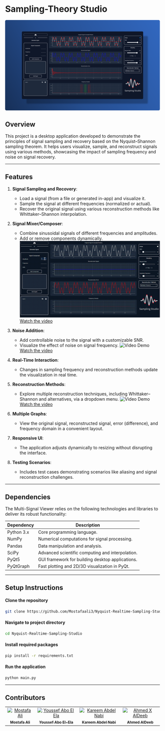 # Sampling-Theory Studio
![Application Overview](icons_setup/icons/task_2_image.png "Overview of Sampling Studio")
## Overview
This project is a desktop application developed to demonstrate the principles of signal sampling and recovery based on the Nyquist–Shannon sampling theorem. It helps users visualize, sample, and reconstruct signals using various methods, showcasing the impact of sampling frequency and noise on signal recovery.

---

## Features
1. **Signal Sampling and Recovery**:
   - Load a signal (from a file or generated in-app) and visualize it.
   - Sample the signal at different frequencies (normalized or actual).
   - Recover the original signal using various reconstruction methods like Whittaker–Shannon interpolation.

2. **Signal Mixer/Composer**:
   - Combine sinusoidal signals of different frequencies and amplitudes.
   - Add or remove components dynamically.
![Video Demo](assets/mixing%20(1).gif)
[Watch the video](assets/mixing.mp4)
3. **Noise Addition**:
   - Add controllable noise to the signal with a customizable SNR.
   - Visualize the effect of noise on signal frequency.
![Video Demo](assets/Noise_add.gif)
[Watch the video](assets/Noise_add.mp4)
4. **Real-Time Interaction**:
   - Changes in sampling frequency and reconstruction methods update the visualization in real time.

5. **Reconstruction Methods**:
   - Explore multiple reconstruction techniques, including Whittaker–Shannon and alternatives, via a dropdown menu.
![Video Demo](assets/sampling_mehods.gif)
[Watch the video](assets/sampling_mehods.mp4)
6. **Multiple Graphs**:
   - View the original signal, reconstructed signal, error (difference), and frequency domain in a convenient layout.

7. **Responsive UI**:
   - The application adjusts dynamically to resizing without disrupting the interface.

8. **Testing Scenarios**:
   - Includes test cases demonstrating scenarios like aliasing and signal reconstruction challenges.


---

## Dependencies

The Multi-Signal Viewer relies on the following technologies and libraries to deliver its robust functionality:

| **Dependency**       | **Description**                                       |
|-----------------------|-------------------------------------------------------|
| Python 3.x           | Core programming language.                            |
| NumPy                | Numerical computations for signal processing.         |
| Pandas               | Data manipulation and analysis.                       |
| SciPy                | Advanced scientific computing and interpolation.      |
| PyQt5                | GUI framework for building desktop applications.      |
| PyQtGraph            | Fast plotting and 2D/3D visualization in PyQt.        |

---

## Setup Instructions
#### Clone the repository
```bash
git clone https://github.com/Mostafaali3/Nyquist-Realtime-Sampling-Studio.git
```
#### Navigate to project directory
```bash
cd Nyquist-Realtime-Sampling-Studio
```

#### Install required packages
```bash
pip install -r requirements.txt
```

#### Run the application
```bash
python main.py
```

---

## Contributors <a name="Contributors"></a>
<table>
  <tr>
    <td align="center">
      <a href="https://github.com/Mostafaali3" target="_blank">
        <img src="https://github.com/Mostafaali3.png" width="150px;" alt="Mostafa Ali"/>
        <br />
        <sub><b>Mostafa Ali</b></sub>
      </a>
    </td>
    <td align="center">
      <a href="https://github.com/Youssef-Abo-El-Ela" target="_blank">
        <img src="https://github.com/Youssef-Abo-El-Ela.png" width="150px;" alt="Youssef Abo El Ela"/>
        <br />
        <sub><b>Youssef Abo El-Ela</b></sub>
      </a>
    </td>
    <td align="center">
      <a href="https://github.com/karreemm" target="_blank">
        <img src="https://github.com/karreemm.png" width="150px;" alt="Kareem Abdel Nabi"/>
        <br />
        <sub><b>Kareem Abdel Nabi</b></sub>
      </a>
    </td>
    <td align="center">
      <a href="https://github.com/AhmedXAlDeeb" target="_blank">
        <img src="https://github.com/AhmedXAlDeeb.png" width="150px;" alt="Ahmed X AlDeeb"/>
        <br />
        <sub><b>Ahmed AlDeeb</b></sub>
      </a>
    </td>
  </tr>
</table>
